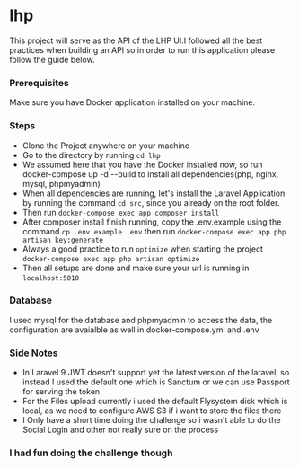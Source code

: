 # lhp
This project will serve as the API of the LHP UI.I followed all the best practices when building an API so in order to run this application please follow the guide below.

### Prerequisites
Make sure you have Docker application installed on your machine.

### Steps
- Clone the Project anywhere on your machine
- Go to the directory by running `cd lhp`
- We assumed here that you have the Docker installed now, so run docker-compose up -d --build to install all dependencies(php, nginx, mysql, phpmyadmin)
- When all dependencies are running, let's install the Laravel Application by running the command `cd src`, since you already on the root folder.
- Then run `docker-compose exec app composer install`
- After composer install finish running, copy the .env.example using the command `cp .env.example .env` then run `docker-compose exec app php artisan key:generate`
- Always a good practice to run `optimize` when starting the project `docker-compose exec app php artisan optimize`
- Then all setups are done and make sure your url is running in `localhost:5010`

### Database
I used mysql for the database and phpmyadmin to access the data, the configuration are avaialble as well in docker-compose.yml and .env

### Side Notes
- In Laravel 9 JWT doesn't support yet the latest version of the laravel, so instead I used the default one which is Sanctum or we can use Passport for serving the token
- For the Files upload currently i used the default Flysystem disk which is local, as we need to configure AWS S3 if i want to store the files there
- I Only have a short time doing the challenge so i wasn't able to do the Social Login and other not really sure on the process

### I had fun doing the challenge though